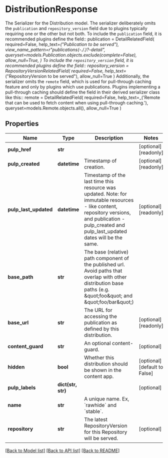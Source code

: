 # DistributionResponse

The Serializer for the Distribution model.  The serializer deliberately omits the `publication` and `repository_version` field due to plugins typically requiring one or the other but not both.  To include the ``publication`` field, it is recommended plugins define the field::    publication = DetailRelatedField(       required=False,       help_text=_(\"Publication to be served\"),       view_name_pattern=r\"publications(-.*/.*)?-detail\",       queryset=models.Publication.objects.exclude(complete=False),       allow_null=True,   )  To include the ``repository_version`` field, it is recommended plugins define the field::    repository_version = RepositoryVersionRelatedField(       required=False, help_text=_(\"RepositoryVersion to be served\"), allow_null=True   )  Additionally, the serializer omits the ``remote`` field, which is used for pull-through caching feature and only by plugins which use publications. Plugins implementing a pull-through caching should define the field in their derived serializer class like this::    remote = DetailRelatedField(       required=False,       help_text=_('Remote that can be used to fetch content when using pull-through caching.'),       queryset=models.Remote.objects.all(),       allow_null=True   )
## Properties
Name | Type | Description | Notes
------------ | ------------- | ------------- | -------------
**pulp_href** | **str** |  | [optional] [readonly] 
**pulp_created** | **datetime** | Timestamp of creation. | [optional] [readonly] 
**pulp_last_updated** | **datetime** | Timestamp of the last time this resource was updated. Note: for immutable resources - like content, repository versions, and publication - pulp_created and pulp_last_updated dates will be the same. | [optional] [readonly] 
**base_path** | **str** | The base (relative) path component of the published url. Avoid paths that                     overlap with other distribution base paths (e.g. \&quot;foo\&quot; and \&quot;foo/bar\&quot;) | 
**base_url** | **str** | The URL for accessing the publication as defined by this distribution. | [optional] [readonly] 
**content_guard** | **str** | An optional content-guard. | [optional] 
**hidden** | **bool** | Whether this distribution should be shown in the content app. | [optional] [default to False]
**pulp_labels** | **dict(str, str)** |  | [optional] 
**name** | **str** | A unique name. Ex, &#x60;rawhide&#x60; and &#x60;stable&#x60;. | 
**repository** | **str** | The latest RepositoryVersion for this Repository will be served. | [optional] 

[[Back to Model list]](../README.md#documentation-for-models) [[Back to API list]](../README.md#documentation-for-api-endpoints) [[Back to README]](../README.md)


